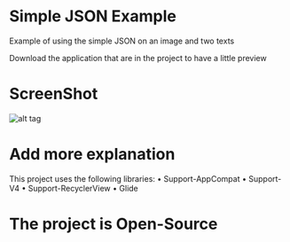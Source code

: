 # Simple JSON Example

Example of using the simple JSON on an image and two texts

Download the application that are in the project to have a little preview

# ScreenShot

![alt tag](http://img4.hostingpics.net/pics/345212Screenshot20170329201039.png)

# Add more explanation

This project uses the following libraries:
• Support-AppCompat
• Support-V4
• Support-RecyclerView
• Glide

# The project is Open-Source

